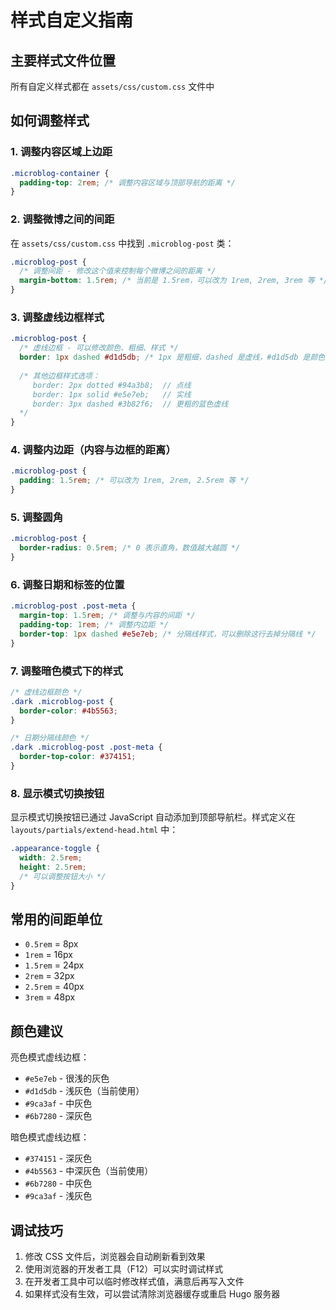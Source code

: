 # 样式自定义指南

## 主要样式文件位置
所有自定义样式都在 `assets/css/custom.css` 文件中

## 如何调整样式

### 1. 调整内容区域上边距
```css
.microblog-container {
  padding-top: 2rem; /* 调整内容区域与顶部导航的距离 */
}
```

### 2. 调整微博之间的间距
在 `assets/css/custom.css` 中找到 `.microblog-post` 类：
```css
.microblog-post {
  /* 调整间距 - 修改这个值来控制每个微博之间的距离 */
  margin-bottom: 1.5rem; /* 当前是 1.5rem，可以改为 1rem, 2rem, 3rem 等 */
}
```

### 3. 调整虚线边框样式
```css
.microblog-post {
  /* 虚线边框 - 可以修改颜色、粗细、样式 */
  border: 1px dashed #d1d5db; /* 1px 是粗细，dashed 是虚线，#d1d5db 是颜色 */
  
  /* 其他边框样式选项：
     border: 2px dotted #94a3b8;  // 点线
     border: 1px solid #e5e7eb;   // 实线
     border: 3px dashed #3b82f6;  // 更粗的蓝色虚线
  */
}
```

### 4. 调整内边距（内容与边框的距离）
```css
.microblog-post {
  padding: 1.5rem; /* 可以改为 1rem, 2rem, 2.5rem 等 */
}
```

### 5. 调整圆角
```css
.microblog-post {
  border-radius: 0.5rem; /* 0 表示直角，数值越大越圆 */
}
```

### 6. 调整日期和标签的位置
```css
.microblog-post .post-meta {
  margin-top: 1.5rem; /* 调整与内容的间距 */
  padding-top: 1rem; /* 调整内边距 */
  border-top: 1px dashed #e5e7eb; /* 分隔线样式，可以删除这行去掉分隔线 */
}
```

### 7. 调整暗色模式下的样式
```css
/* 虚线边框颜色 */
.dark .microblog-post {
  border-color: #4b5563;
}

/* 日期分隔线颜色 */
.dark .microblog-post .post-meta {
  border-top-color: #374151;
}
```

### 8. 显示模式切换按钮
显示模式切换按钮已通过 JavaScript 自动添加到顶部导航栏。样式定义在 `layouts/partials/extend-head.html` 中：
```css
.appearance-toggle {
  width: 2.5rem;
  height: 2.5rem;
  /* 可以调整按钮大小 */
}
```

## 常用的间距单位

- `0.5rem` = 8px
- `1rem` = 16px
- `1.5rem` = 24px
- `2rem` = 32px
- `2.5rem` = 40px
- `3rem` = 48px

## 颜色建议

亮色模式虚线边框：
- `#e5e7eb` - 很浅的灰色
- `#d1d5db` - 浅灰色（当前使用）
- `#9ca3af` - 中灰色
- `#6b7280` - 深灰色

暗色模式虚线边框：
- `#374151` - 深灰色
- `#4b5563` - 中深灰色（当前使用）
- `#6b7280` - 中灰色
- `#9ca3af` - 浅灰色

## 调试技巧

1. 修改 CSS 文件后，浏览器会自动刷新看到效果
2. 使用浏览器的开发者工具（F12）可以实时调试样式
3. 在开发者工具中可以临时修改样式值，满意后再写入文件
4. 如果样式没有生效，可以尝试清除浏览器缓存或重启 Hugo 服务器 